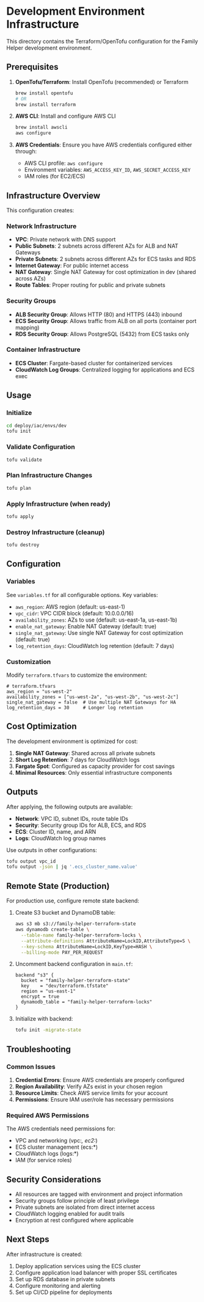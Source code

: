 # Development Environment Infrastructure

This directory contains the Terraform/OpenTofu configuration for the Family Helper development environment.

## Prerequisites

1. **OpenTofu/Terraform**: Install OpenTofu (recommended) or Terraform
   ```bash
   brew install opentofu
   # OR
   brew install terraform
   ```

2. **AWS CLI**: Install and configure AWS CLI
   ```bash
   brew install awscli
   aws configure
   ```

3. **AWS Credentials**: Ensure you have AWS credentials configured either through:
   - AWS CLI profile: `aws configure`
   - Environment variables: `AWS_ACCESS_KEY_ID`, `AWS_SECRET_ACCESS_KEY`
   - IAM roles (for EC2/ECS)

## Infrastructure Overview

This configuration creates:

### Network Infrastructure
- **VPC**: Private network with DNS support
- **Public Subnets**: 2 subnets across different AZs for ALB and NAT Gateways
- **Private Subnets**: 2 subnets across different AZs for ECS tasks and RDS
- **Internet Gateway**: For public internet access
- **NAT Gateway**: Single NAT Gateway for cost optimization in dev (shared across AZs)
- **Route Tables**: Proper routing for public and private subnets

### Security Groups
- **ALB Security Group**: Allows HTTP (80) and HTTPS (443) inbound
- **ECS Security Group**: Allows traffic from ALB on all ports (container port mapping)
- **RDS Security Group**: Allows PostgreSQL (5432) from ECS tasks only

### Container Infrastructure
- **ECS Cluster**: Fargate-based cluster for containerized services
- **CloudWatch Log Groups**: Centralized logging for applications and ECS exec

## Usage

### Initialize
```bash
cd deploy/iac/envs/dev
tofu init
```

### Validate Configuration
```bash
tofu validate
```

### Plan Infrastructure Changes
```bash
tofu plan
```

### Apply Infrastructure (when ready)
```bash
tofu apply
```

### Destroy Infrastructure (cleanup)
```bash
tofu destroy
```

## Configuration

### Variables
See `variables.tf` for all configurable options. Key variables:

- `aws_region`: AWS region (default: us-east-1)
- `vpc_cidr`: VPC CIDR block (default: 10.0.0.0/16)
- `availability_zones`: AZs to use (default: us-east-1a, us-east-1b)
- `enable_nat_gateway`: Enable NAT Gateway (default: true)
- `single_nat_gateway`: Use single NAT Gateway for cost optimization (default: true)
- `log_retention_days`: CloudWatch log retention (default: 7 days)

### Customization
Modify `terraform.tfvars` to customize the environment:

```hcl
# terraform.tfvars
aws_region = "us-west-2"
availability_zones = ["us-west-2a", "us-west-2b", "us-west-2c"]
single_nat_gateway = false  # Use multiple NAT Gateways for HA
log_retention_days = 30     # Longer log retention
```

## Cost Optimization

The development environment is optimized for cost:

1. **Single NAT Gateway**: Shared across all private subnets
2. **Short Log Retention**: 7 days for CloudWatch logs
3. **Fargate Spot**: Configured as capacity provider for cost savings
4. **Minimal Resources**: Only essential infrastructure components

## Outputs

After applying, the following outputs are available:

- **Network**: VPC ID, subnet IDs, route table IDs
- **Security**: Security group IDs for ALB, ECS, and RDS
- **ECS**: Cluster ID, name, and ARN
- **Logs**: CloudWatch log group names

Use outputs in other configurations:
```bash
tofu output vpc_id
tofu output -json | jq '.ecs_cluster_name.value'
```

## Remote State (Production)

For production use, configure remote state backend:

1. Create S3 bucket and DynamoDB table:
   ```bash
   aws s3 mb s3://family-helper-terraform-state
   aws dynamodb create-table \
     --table-name family-helper-terraform-locks \
     --attribute-definitions AttributeName=LockID,AttributeType=S \
     --key-schema AttributeName=LockID,KeyType=HASH \
     --billing-mode PAY_PER_REQUEST
   ```

2. Uncomment backend configuration in `main.tf`:
   ```hcl
   backend "s3" {
     bucket = "family-helper-terraform-state"
     key    = "dev/terraform.tfstate"
     region = "us-east-1"
     encrypt = true
     dynamodb_table = "family-helper-terraform-locks"
   }
   ```

3. Initialize with backend:
   ```bash
   tofu init -migrate-state
   ```

## Troubleshooting

### Common Issues

1. **Credential Errors**: Ensure AWS credentials are properly configured
2. **Region Availability**: Verify AZs exist in your chosen region
3. **Resource Limits**: Check AWS service limits for your account
4. **Permissions**: Ensure IAM user/role has necessary permissions

### Required AWS Permissions

The AWS credentials need permissions for:
- VPC and networking (vpc:*, ec2:*)
- ECS cluster management (ecs:*)
- CloudWatch logs (logs:*)
- IAM (for service roles)

## Security Considerations

- All resources are tagged with environment and project information
- Security groups follow principle of least privilege
- Private subnets are isolated from direct internet access
- CloudWatch logging enabled for audit trails
- Encryption at rest configured where applicable

## Next Steps

After infrastructure is created:
1. Deploy application services using the ECS cluster
2. Configure application load balancer with proper SSL certificates
3. Set up RDS database in private subnets
4. Configure monitoring and alerting
5. Set up CI/CD pipeline for deployments